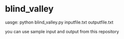 # blind_valley

uasge: python blind_valley.py inputfile.txt outputfile.txt

you can use sample input and output from this repository
